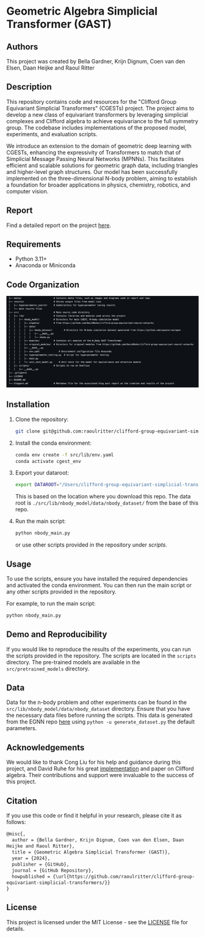 # Geometric Algebra Simplicial Transformer (GAST)

## Authors
This project was created by Bella Gardner, Krijn Dignum, Coen van den Elsen, Daan Heijke and Raoul Ritter

## Description
This repository contains code and resources for the "Clifford Group Equivariant Simplicial Transformers" (CGESTs) project. The project aims to develop a new class of equivariant transformers by leveraging simplicial complexes and Clifford algebra to achieve equivariance to the full symmetry group. The codebase includes implementations of the proposed model, experiments, and evaluation scripts.

We introduce an extension to the domain of geometric deep learning with CGESTs, enhancing the expressivity of Transformers to match that of Simplicial Message Passing Neural Networks (MPNNs). This facilitates efficient and scalable solutions for geometric graph data, including triangles and higher-level graph structures. Our model has been successfully implemented on the three-dimensional N-body problem, aiming to establish a foundation for broader applications in physics, chemistry, robotics, and computer vision. 

[//]: # (## Performance)

## Report
Find a detailed report on the project [here](/blogpost.md).

## Requirements
- Python 3.11+
- Anaconda or Miniconda
   
## Code Organization
![Project Structure](media/fin_structure.png)

## Installation
1. Clone the repository:
   ```bash
   git clone git@github.com:raoulritter/clifford-group-equivariant-simplicial-transformers.git 
   ```
2. Install the conda environment:
   ```bash
   conda env create -f src/lib/env.yaml
   conda activate cgest_env
   ```

3. Export your dataroot:
   ```bash
   export DATAROOT="/Users/clifford-group-equivariant-simplicial-transformers/src/lib/nbody_model/data/nbody_dataset/"
   ```
   This is based on the location where you download this repo. The data root is
   `./src/lib/nbody_model/data/nbody_dataset/` from the base of this repo. 

3. Run the main script:
   ```bash
   python nbody_main.py
   ```
   or use other scripts provided in the repository under *scripts*.


## Usage
To use the scripts, ensure you have installed the required dependencies and activated the conda environment. You can then run the main script or any other scripts provided in the repository.

For example, to run the main script:
```bash
python nbody_main.py
```
## Demo and Reproducibility
If you would like to reproduce the results of the experiments, you can run the scripts provided in the repository. The scripts are located in the `scripts` directory.
The pre-trained models are available in the `src/pretrained_models` directory.

## Data
Data for the n-body problem and other experiments can be found in the `src/lib/nbody_model/data/nbody_dataset` directory. 
Ensure that you have the necessary data files before running the scripts.
This data is generated from the EGNN repo [here](https://github.com/vgsatorras/egnn) using `python -u generate_dataset.py` the default parameters.

[//]: # (## References)

[//]: # (% TODO Fill in)
## Acknowledgements
We would like to thank Cong Liu for his help and guidance during this project, and David Ruhe for his great [implementation](https://github.com/DavidRuhe/clifford-group-equivariant-neural-networks) and paper on Clifford algebra. Their contributions and support were invaluable to the success of this project.

## Citation
If you use this code or find it helpful in your research, please cite it as follows:
```
@misc{,
  author = {Bella Gardner, Krijn Dignum, Coen van den Elsen, Daan Heijke and Raoul Ritter},
  title = {Geometric Algebra Simplicial Transformer (GAST)},
  year = {2024},
  publisher = {GitHub},
  journal = {GitHub Repository},
  howpublished = {\url{https://github.com/raoulritter/clifford-group-equivariant-simplicial-transformers/}}
}
```

## License
This project is licensed under the MIT License - see the [LICENSE](LICENSE) file for details.

